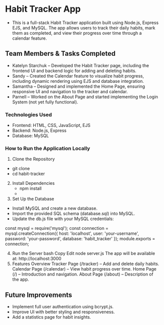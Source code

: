 # Habit Tracker App

- This is a full-stack Habit Tracker application built using Node.js, Express EJS, and MySQL. The app allows users to track their daily habits, mark them as completed, and view their progress over time through a calendar feature.

## Team Members & Tasks Completed

- Katelyn Starchuk – Developed the Habit Tracker page, including the frontend UI and backend logic for adding and deleting habits.
- Sandy – Created the Calendar feature to visualize habit progress, including dynamic rendering using EJS and database integration.
- Samantha – Designed and implemented the Home Page, ensuring responsive UI and navigation to the tracker and calendar.
- Parnell – Worked on the About Page and started implementing the Login System (not yet fully functional).

### Technologies Used

- Frontend: HTML, CSS, JavaScript, EJS
- Backend: Node.js, Express
- Database: MySQL

### How to Run the Application Locally

1. Clone the Repository

- git clone <repo-url>
- cd habit-tracker

2. Install Dependencies
   - npm install
   - 
3. Set Up the Database
  - Install MySQL and create a new database.
  - Import the provided SQL schema (database.sql) into MySQL.
  -  Update the db.js file with your MySQL credentials:
   
   const mysql = require('mysql');
   const connection = mysql.createConnection({
   host: 'localhost',
   user: 'your-username',
   password: 'your-password',
   database: 'habit_tracker'
   });
   module.exports = connection;
   
4. Run the Server
   bash
   Copy
   Edit
   node server.js
   The app will be available at: http://localhost:3000
5. Features Overview
   Tracker Page (/tracker) – Add and delete daily habits.
   Calendar Page (/calendar) – View habit progress over time.
   Home Page (/) – Introduction and navigation.
   About Page (/about) – Description of the app.

## Future Improvements

- Implement full user authentication using bcrypt.js.
- Improve UI with better styling and responsiveness.
- Add a statistics page for habit insights.
